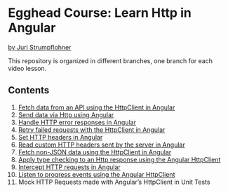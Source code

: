 # Egghead Course: Learn Http in Angular

[by Juri Strumpflohner](https://twitter.com/juristr)

This repository is organized in different branches, one branch for each video lesson.

## Contents

1. [Fetch data from an API using the HttpClient in Angular](https://github.com/juristr/egghead-learn-http-in-angular/tree/fetch-data-from-api)
1. [Send data via Http using Angular](https://github.com/juristr/egghead-learn-http-in-angular/tree/send-data-to-server)
1. [Handle HTTP error responses in Angular](https://github.com/juristr/egghead-learn-http-in-angular/tree/handle-http-error-responses)
1. [Retry failed requests with the HttpClient in Angular](https://github.com/juristr/egghead-learn-http-in-angular/tree/retry-failed-requests)
1. [Set HTTP headers in Angular](https://github.com/juristr/egghead-learn-http-in-angular/tree/set-header-in-request)
1. [Read custom HTTP headers sent by the server in Angular](https://github.com/juristr/egghead-learn-http-in-angular/tree/read-custom-headers)
1. [Fetch non-JSON data using the HttpClient in Angular](https://github.com/juristr/egghead-learn-http-in-angular/tree/request-non-json-data)
1. [Apply type checking to an Http response using the Angular HttpClient](https://github.com/juristr/egghead-learn-http-in-angular/tree/apply-type-checking)
1. [Intercept HTTP requests in Angular](https://github.com/juristr/egghead-learn-http-in-angular/tree/intercept-http-in-angular)
1. [Listen to progress events using the Angular HttpClient](https://github.com/juristr/egghead-learn-http-in-angular/tree/listen-progress-events)
1. Mock HTTP Requests made with Angular’s HttpClient in Unit Tests
